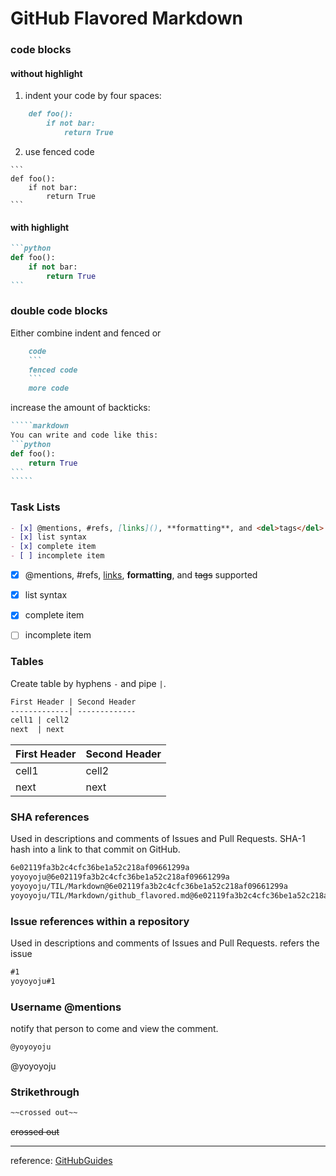 # GitHub Flavored Markdown


### code blocks

#### without highlight

1. indent your code by four spaces:
```markdown
    def foo():
        if not bar:
            return True
```

2. use fenced code
`````
```
def foo():
    if not bar:
        return True
```
`````

#### with highlight

`````markdown
```python
def foo():
    if not bar:
        return True
```
`````


### double code blocks

Either combine indent and fenced or
`````markdown
    code
    ```
    fenced code
    ```
    more code
`````
increase the amount of backticks:
```````markdown
`````markdown
You can write and code like this:
```python
def foo():
    return True
```
`````
```````


### Task Lists
```markdown
- [x] @mentions, #refs, [links](), **formatting**, and <del>tags</del> supported
- [x] list syntax
- [x] complete item
- [ ] incomplete item
```
- [x] @mentions, #refs, [links](), **formatting**, and <del>tags</del> supported
- [x] list syntax
- [x] complete item
- [ ] incomplete item


### Tables
Create table by hyphens `-` and pipe `|`.

```markdown
First Header | Second Header
-------------| -------------
cell1 | cell2
next  | next
```

First Header | Second Header
-------------| -------------
cell1 | cell2
next  | next


### SHA references
Used in descriptions and comments of Issues and Pull Requests.
SHA-1 hash into a link to that commit on GitHub.
```markdown
6e02119fa3b2c4cfc36be1a52c218af09661299a
yoyoyoju@6e02119fa3b2c4cfc36be1a52c218af09661299a
yoyoyoju/TIL/Markdown@6e02119fa3b2c4cfc36be1a52c218af09661299a
yoyoyoju/TIL/Markdown/github_flavored.md@6e02119fa3b2c4cfc36be1a52c218af09661299a
```

### Issue references within a repository
Used in descriptions and comments of Issues and Pull Requests.
refers the issue

```markdown
#1
yoyoyoju#1
```

### Username @mentions
notify that person to come and view the comment.
```markdown
@yoyoyoju
```
@yoyoyoju


### Strikethrough

```markdown
~~crossed out~~
```
~~crossed out~~



-------
reference: [GitHubGuides](https://guides.github.com/features/mastering-markdown/)

